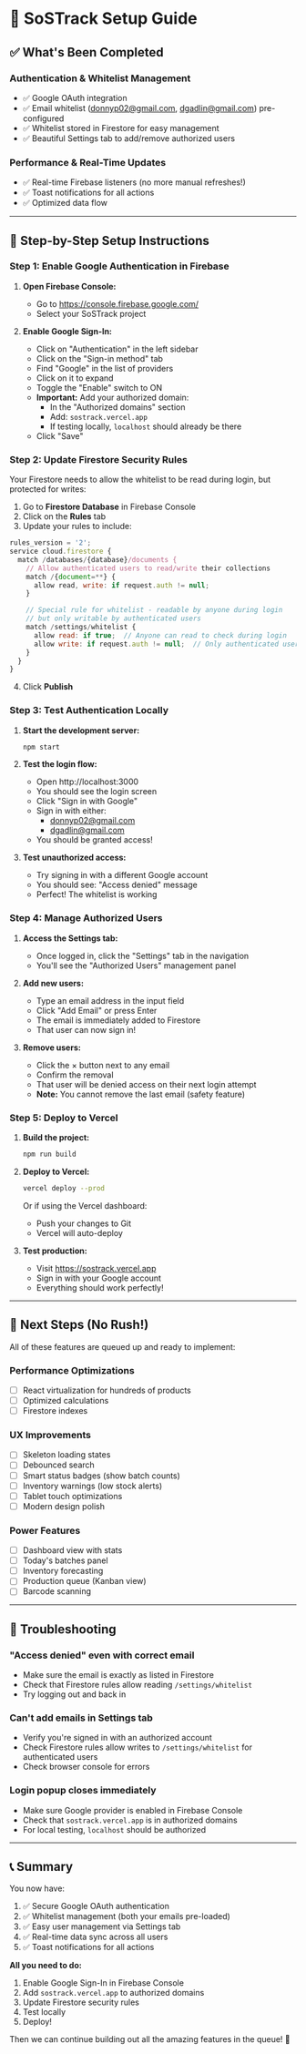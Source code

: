 # 🚀 SoSTrack Setup Guide

## ✅ What's Been Completed

### Authentication & Whitelist Management
- ✅ Google OAuth integration
- ✅ Email whitelist (donnyp02@gmail.com, dgadlin@gmail.com) pre-configured
- ✅ Whitelist stored in Firestore for easy management
- ✅ Beautiful Settings tab to add/remove authorized users

### Performance & Real-Time Updates
- ✅ Real-time Firebase listeners (no more manual refreshes!)
- ✅ Toast notifications for all actions
- ✅ Optimized data flow

---

## 📝 Step-by-Step Setup Instructions

### Step 1: Enable Google Authentication in Firebase

1. **Open Firebase Console:**
   - Go to https://console.firebase.google.com/
   - Select your SoSTrack project

2. **Enable Google Sign-In:**
   - Click on "Authentication" in the left sidebar
   - Click on the "Sign-in method" tab
   - Find "Google" in the list of providers
   - Click on it to expand
   - Toggle the "Enable" switch to ON
   - **Important:** Add your authorized domain:
     - In the "Authorized domains" section
     - Add: `sostrack.vercel.app`
     - If testing locally, `localhost` should already be there
   - Click "Save"

### Step 2: Update Firestore Security Rules

Your Firestore needs to allow the whitelist to be read during login, but protected for writes:

1. Go to **Firestore Database** in Firebase Console
2. Click on the **Rules** tab
3. Update your rules to include:

```javascript
rules_version = '2';
service cloud.firestore {
  match /databases/{database}/documents {
    // Allow authenticated users to read/write their collections
    match /{document=**} {
      allow read, write: if request.auth != null;
    }

    // Special rule for whitelist - readable by anyone during login
    // but only writable by authenticated users
    match /settings/whitelist {
      allow read: if true;  // Anyone can read to check during login
      allow write: if request.auth != null;  // Only authenticated users can modify
    }
  }
}
```

4. Click **Publish**

### Step 3: Test Authentication Locally

1. **Start the development server:**
   ```bash
   npm start
   ```

2. **Test the login flow:**
   - Open http://localhost:3000
   - You should see the login screen
   - Click "Sign in with Google"
   - Sign in with either:
     - donnyp02@gmail.com
     - dgadlin@gmail.com
   - You should be granted access!

3. **Test unauthorized access:**
   - Try signing in with a different Google account
   - You should see: "Access denied" message
   - Perfect! The whitelist is working

### Step 4: Manage Authorized Users

1. **Access the Settings tab:**
   - Once logged in, click the "Settings" tab in the navigation
   - You'll see the "Authorized Users" management panel

2. **Add new users:**
   - Type an email address in the input field
   - Click "Add Email" or press Enter
   - The email is immediately added to Firestore
   - That user can now sign in!

3. **Remove users:**
   - Click the × button next to any email
   - Confirm the removal
   - That user will be denied access on their next login attempt
   - **Note:** You cannot remove the last email (safety feature)

### Step 5: Deploy to Vercel

1. **Build the project:**
   ```bash
   npm run build
   ```

2. **Deploy to Vercel:**
   ```bash
   vercel deploy --prod
   ```

   Or if using the Vercel dashboard:
   - Push your changes to Git
   - Vercel will auto-deploy

3. **Test production:**
   - Visit https://sostrack.vercel.app
   - Sign in with your Google account
   - Everything should work perfectly!

---

## 🎯 Next Steps (No Rush!)

All of these features are queued up and ready to implement:

### Performance Optimizations
- [ ] React virtualization for hundreds of products
- [ ] Optimized calculations
- [ ] Firestore indexes

### UX Improvements
- [ ] Skeleton loading states
- [ ] Debounced search
- [ ] Smart status badges (show batch counts)
- [ ] Inventory warnings (low stock alerts)
- [ ] Tablet touch optimizations
- [ ] Modern design polish

### Power Features
- [ ] Dashboard view with stats
- [ ] Today's batches panel
- [ ] Inventory forecasting
- [ ] Production queue (Kanban view)
- [ ] Barcode scanning

---

## 🔧 Troubleshooting

### "Access denied" even with correct email
- Make sure the email is exactly as listed in Firestore
- Check that Firestore rules allow reading `/settings/whitelist`
- Try logging out and back in

### Can't add emails in Settings tab
- Verify you're signed in with an authorized account
- Check Firestore rules allow writes to `/settings/whitelist` for authenticated users
- Check browser console for errors

### Login popup closes immediately
- Make sure Google provider is enabled in Firebase Console
- Check that `sostrack.vercel.app` is in authorized domains
- For local testing, `localhost` should be authorized

---

## 📞 Summary

You now have:
1. ✅ Secure Google OAuth authentication
2. ✅ Whitelist management (both your emails pre-loaded)
3. ✅ Easy user management via Settings tab
4. ✅ Real-time data sync across all users
5. ✅ Toast notifications for all actions

**All you need to do:**
1. Enable Google Sign-In in Firebase Console
2. Add `sostrack.vercel.app` to authorized domains
3. Update Firestore security rules
4. Test locally
5. Deploy!

Then we can continue building out all the amazing features in the queue! 🚀
